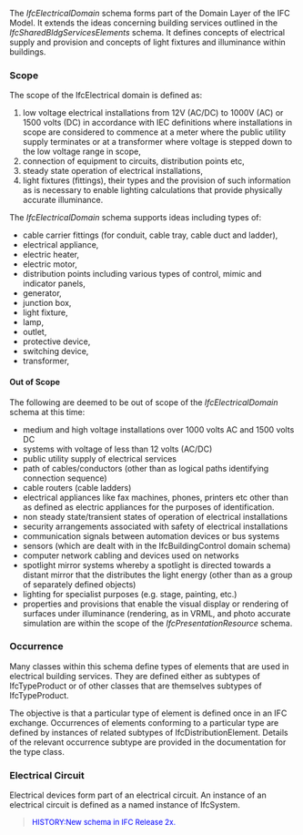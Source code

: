 ﻿The _IfcElectricalDomain_ schema forms part of the Domain Layer of the IFC Model. It extends the ideas concerning building services outlined in the _IfcSharedBldgServicesElements_ schema. It defines concepts of electrical supply and provision and concepts of light fixtures and illuminance within buildings.

### Scope
The scope of the IfcElectrical domain is defined as:

1. low voltage electrical installations from 12V (AC/DC) to 1000V (AC) or 1500 volts (DC) in accordance with IEC definitions where installations in scope are considered to commence at a meter where the public utility supply terminates or at a transformer where voltage is stepped down to the low voltage range in scope,
2. connection of equipment to circuits, distribution points etc,
3. steady state operation of electrical installations,
4. light fixtures (fittings), their types and the provision of such information as is necessary to enable lighting calculations that provide physically accurate illuminance.

The _IfcElectricalDomain_ schema supports ideas including types of:

* cable carrier fittings (for conduit, cable tray, cable duct and ladder),
* electrical appliance,
* electric heater,
* electric motor,
* distribution points including various types of control, mimic and indicator panels,
* generator,
* junction box,
* light fixture,
* lamp,
* outlet,
* protective device,
* switching device,
* transformer,

#### Out of Scope
The following are deemed to be out of scope of the _IfcElectricalDomain_ schema at this time:

* medium and high voltage installations over 1000 volts AC and 1500 volts DC
* systems with voltage of less than 12 volts (AC/DC)
* public utility supply of electrical services
* path of cables/conductors (other than as logical paths identifying connection sequence)
* cable routers (cable ladders)
* electrical appliances like fax machines, phones, printers etc other than as defined as electric appliances for the purposes of identification.
* non steady state/transient states of operation of electrical installations
* security arrangements associated with safety of electrical installations
* communication signals between automation devices or bus systems
* sensors (which are dealt with in the IfcBuildingControl domain schema)
* computer network cabling and devices used on networks
* spotlight mirror systems whereby a spotlight is directed towards a distant mirror that the distributes the light energy (other than as a group of separately defined objects)
* lighting for specialist purposes (e.g. stage, painting, etc.) 
* properties and provisions that enable the visual display or rendering of surfaces under illuminance (rendering, as in VRML, and photo accurate simulation are within the scope of the _IfcPresentationResource_ schema.

### Occurrence
Many classes within this schema define types of elements that are used in electrical building services. They are defined either as subtypes of IfcTypeProduct or of other classes that are themselves subtypes of IfcTypeProduct.

The objective is that a particular type of element is defined once in an IFC exchange. Occurrences of elements conforming to a particular type are defined by instances of related subtypes of IfcDistributionElement. Details of the relevant occurrence subtype are provided in the documentation for the type class.

### Electrical Circuit
Electrical devices form part of an electrical circuit. An instance of an electrical circuit is defined as a named instance of IfcSystem.

> <font color="#0000FF" size="-1"> HISTORY:New schema in
		  IFC Release 2x.  </font>
>